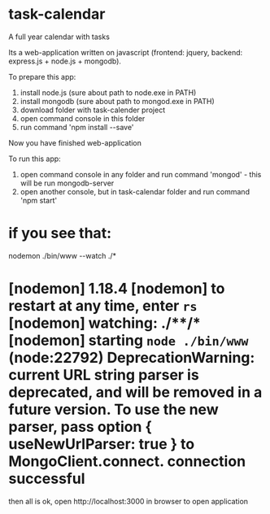 # task-calendar
A full year calendar with tasks 

Its a web-application written on javascript (frontend: jquery, backend: express.js + node.js + mongodb).

To prepare this app:

1. install node.js (sure about path to node.exe in PATH)
2. install mongodb (sure about path to mongod.exe in PATH)
3. download folder with task-calender project
4. open command console in this folder
5. run command 'npm install --save'

Now you have finished web-application

To run this app:

1. open command console in any folder and run command 'mongod' - this will be run mongodb-server
2. open another console, but in task-calendar folder and run command 'npm start'

if you see that:
============================
nodemon ./bin/www --watch ./*

[nodemon] 1.18.4
[nodemon] to restart at any time, enter `rs`
[nodemon] watching: ./**/*
[nodemon] starting `node ./bin/www`
(node:22792) DeprecationWarning: current URL string parser is deprecated, and will be removed in a future version. To use the new parser, pass option { useNewUrlParser: true } to MongoClient.connect.
connection successful
============================

then all is ok, open http://localhost:3000 in browser to open application
